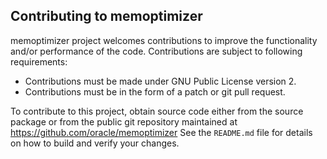 ## Contributing to memoptimizer

memoptimizer project welcomes contributions to improve the functionality and/or performance of the code. Contributions are subject to following requirements:

* Contributions must be made under GNU Public License version 2.
* Contributions must be in the form of a patch or git pull request.

To contribute to this project, obtain source code either from the source package or from the public git repository maintained at https://github.com/oracle/memoptimizer See the `README.md` file for details on how to build and verify your changes.